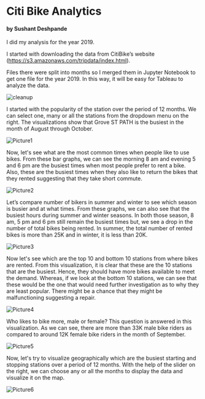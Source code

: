 # Citi Bike Analytics
#### by Sushant Deshpande

I did my analysis for the year 2019.

I started with downloading the data from CitiBike’s website (https://s3.amazonaws.com/tripdata/index.html).

Files there were split into months so I merged them in Jupyter Notebook to get one file for the year 2019. In this way, it will be easy for Tableau to analyze the data.

![cleanup](Images/cleanup.png)

I started with the popularity of the station over the period of 12 months. We can select one, many or all the stations from the dropdown menu on the right. The visualizations show that Grove ST PATH is the busiest in the month of August through October.

![Picture1](Images/Picture1.png)

Now, let's see what are the most common times when people like to use bikes. From these bar graphs, we can see the morning 8 am and evening 5 and 6 pm are the busiest times when most people prefer to rent a bike. Also, these are the busiest times when they also like to return the bikes that they rented suggesting that they take short commute.

![Picture2](Images/Picture2.png)

Let’s compare number of bikers in summer and winter to see which season is busier and at what times. From these graphs, we can also see that the busiest hours during summer and winter seasons. In both those season, 8 am, 5 pm and 6 pm still remain the busiest times but, we see a drop in the number of total bikes being rented. In summer, the total number of rented bikes is more than 25K and in winter, it is less than 20K.

![Picture3](Images/Picture3.png)

Now let's see which are the top 10 and bottom 10 stations from where bikes are rented. From this visualization, it is clear that these are the 10 stations that are the busiest. Hence, they should have more bikes available to meet the demand. Whereas, if we look at the bottom 10 stations, we can see that these would be the one that would need further investigation as to why they are least popular. There might be a chance that they might be malfunctioning suggesting a repair.

![Picture4](Images/Picture4.png)

Who likes to bike more, male or female? This question is answered in this visualization. As we can see, there are more than 33K male bike riders as compared to around 12K female bike riders in the month of September.

![Picture5](Images/Picture5.png)

Now, let's try to visualize geographically which are the busiest starting and stopping stations over a period of 12 months. With the help of the slider on the right, we can choose any or all the months to display the data and visualize it on the map.

![Picture6](Images/Picture6.png)
